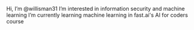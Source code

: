 Hi, I’m @willisman31
I’m interested in information security and machine learning
I’m currently learning machine learning in fast.ai's AI for coders course

<!---
willisman31/willisman31 is a ✨ special ✨ repository because its `README.md` (this file) appears on your GitHub profile.
You can click the Preview link to take a look at your changes.
--->
